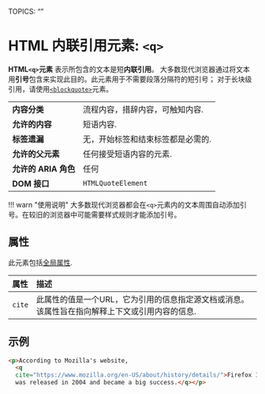 TOPICS: <q>

# HTML 内联引用元素: `<q>`

**HTML`<q>`元素** 表示所包含的文本是短**内联引用**。 大多数现代浏览器通过将文本用**引号**包含来实现此目的。此元素用于不需要段落分隔符的短引号；
对于长块级引用，请使用[`<blockquote>`](/zh-hans/webfrontend/<blockquote>)元素。

|  |  |
| :-- | :-- |
| **内容分类** | 流程内容，措辞内容，可触知内容. |
| **允许的内容** | 短语内容. |
| **标签遗漏** | 无，开始标签和结束标签都是必需的. |
| **允许的父元素** | 任何接受短语内容的元素. |
| **允许的 ARIA 角色** | 任何 |
| **DOM 接口** | `HTMLQuoteElement` |

!!! warn "使用说明"
    大多数现代浏览器都会在`<q>`元素内的文本周围自动添加引号。在较旧的浏览器中可能需要样式规则才能添加引号。

## 属性

此元素包括[全局属性](/zh-hans/webfrontend/HTML_Global_Attributes).

| 属性 | 描述 |
| :-- | :-- |
| `cite` | 此属性的值是一个URL，它为引用的信息指定源文档或消息。 该属性旨在指向解释上下文或引用内容的信息. |

## 示例

```html
<p>According to Mozilla's website,
  <q
  cite="https://www.mozilla.org/en-US/about/history/details/">Firefox 1.0
  was released in 2004 and became a big success.</q></p>
```
